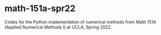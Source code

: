 # math-151a-spr22

Codes for the Python implementation of numerical methods from Math 151A (Applied Numerical Methods I) at UCLA, Spring 2022.
